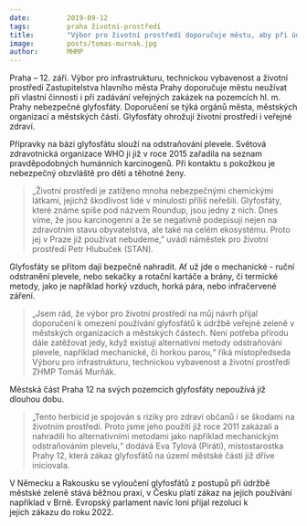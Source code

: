 ```yaml
---
date:         2019-09-12
tags:         praha životní-prostředí
title:        "Výbor pro životní prostředí doporučuje městu, aby při údržbě zeleně nepoužívalo glyfosfáty"
image: 	      posts/tomas-murnak.jpg
author:       MHMP
---
```


Praha – 12. září. Výbor pro infrastrukturu, technickou vybavenost a životní prostředí Zastupitelstva hlavního města Prahy doporučuje městu neužívat při vlastní činnosti i při zadávání veřejných zakázek na pozemcích hl. m. Prahy nebezpečné glyfosfáty. Doporučení se týká orgánů města, městských organizací a městských částí. Glyfosfáty ohrožují životní prostředí i veřejné zdraví.

Přípravky na bázi glyfosfátu slouží na odstraňování plevele. Světová zdravotnická organizace WHO ji již v roce 2015 zařadila na seznam pravděpodobných humánních karcinogenů. Při kontaktu s pokožkou je nebezpečný obzvláště pro děti a těhotné ženy. 

> „Životní prostředí je zatíženo mnoha nebezpečnými chemickými látkami, jejichž škodlivost lidé v minulosti příliš neřešili. Glyfosfáty, které známe spíše pod názvem Roundup, jsou jedny z nich. Dnes víme, že jsou karcinogenní a že se negativně podepisují nejen na zdravotním stavu obyvatelstva, ale také na celém ekosystému. Proto jej v Praze již používat nebudeme,” uvádí náměstek pro životní prostředí Petr Hlubuček (STAN).

Glyfosfáty se přitom dají bezpečně nahradit. Ať už jde o mechanické - ruční odstranění plevele, nebo sekačky a rotační kartáče a brány, či termické metody, jako je například horký vzduch, horká pára, nebo infračervené záření.

> „Jsem rád, že výbor pro životní prostředí na můj návrh přijal doporučení k omezení používání glyfosfátů k údržbě veřejné zeleně v městských organizacích a městských částech. Není potřeba přírodu dále zatěžovat jedy, když existují alternativní metody odstraňování plevele, například mechanické, či horkou parou,“ říká místopředseda Výboru pro infrastrukturu, technickou vybavenost a životní prostředí ZHMP Tomáš Murňák. 

Městská část Praha 12 na svých pozemcích glyfosfáty nepoužívá již dlouhou dobu. 

> „Tento herbicid je spojován s riziky pro zdraví občanů i se škodami na životním prostředí. Proto jsme jeho použití již roce 2011 zakázali a nahradili ho alternativními metodami jako například mechanickým odstraňováním plevelu,“ dodává Eva Tylová (Piráti), místostarostka Prahy 12, která zákaz glyfosfátů na území městské části již dříve iniciovala.

V Německu a Rakousku se vyloučení glyfosfátů z postupů při údržbě městské zeleně stává běžnou praxí, v Česku platí zákaz na jejich používání například v Brně. Evropský parlament navíc loni přijal rezoluci k jejich zákazu do roku 2022.
